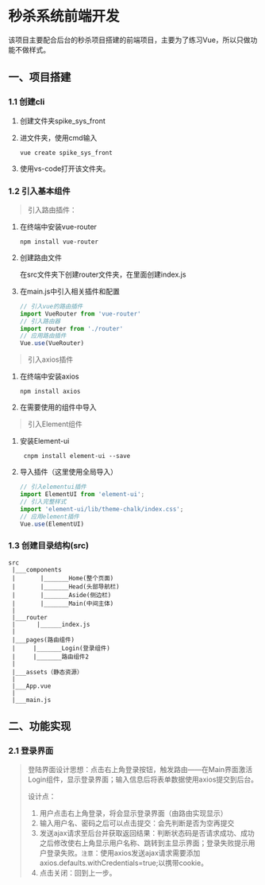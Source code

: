 # 秒杀系统前端开发

该项目主要配合后台的秒杀项目搭建的前端项目，主要为了练习Vue，所以只做功能不做样式。

## 一、项目搭建

### 1.1 创建cli

1. 创建文件夹spike_sys_front

2. 进文件夹，使用cmd输入

   ````shell
   vue create spike_sys_front
   ````

3. 使用vs-code打开该文件夹。

### 1.2 引入基本组件

> 引入路由插件：

1. 在终端中安装vue-router

   ````shell
   npm install vue-router
   ````

2. 创建路由文件

   在src文件夹下创建router文件夹，在里面创建index.js

3. 在main.js中引入相关插件和配置

   `````js
   // 引入vue的路由插件
   import VueRouter from 'vue-router'
   // 引入路由器
   import router from './router'
   // 应用路由插件
   Vue.use(VueRouter)
   `````

> 引入axios插件

1. 在终端中安装axios

   ````shell
   npm install axios
   ````

2. 在需要使用的组件中导入

> 引入Element组件

1. 安装Element-ui

   `````shell
    cnpm install element-ui --save
   `````

2. 导入插件（这里使用全局导入）

   ````js
   // 引入elementui插件
   import ElementUI from 'element-ui';
   // 引入完整样式
   import 'element-ui/lib/theme-chalk/index.css';
   // 应用element插件
   Vue.use(ElementUI)
   ````

### 1.3 创建目录结构(src)

```shell
src
 |___components
 |       |_______Home(整个页面)
 |       |_______Head(头部导航栏)
 |       |_______Aside(侧边栏)
 |       |_______Main(中间主体)
 |      
 |___router
 |      |______index.js
 |
 |___pages(路由组件)
 |     |_______Login(登录组件)
 |     |_______路由组件2
 |
 |___assets（静态资源）
 |
 |___App.vue
 |
 |___main.js
```

## 二、功能实现

### 2.1 登录界面

> 登陆界面设计思想：点击右上角登录按钮，触发路由——在Main界面激活Login组件，显示登录界面；输入信息后将表单数据使用axios提交到后台。
>
> 设计点：
>
> 1. 用户点击右上角登录，将会显示登录界面（由路由实现显示）
> 2. 输入用户名、密码之后可以点击提交：会先判断是否为空再提交
> 3. 发送ajax请求至后台并获取返回结果：判断状态码是否请求成功、成功之后修改使右上角显示用户名称、跳转到主显示界面；登录失败提示用户登录失败。`注意`：使用axios发送ajax请求需要添加axios.defaults.withCredentials=true;以携带cookie。
> 4. 点击关闭：回到上一步。

